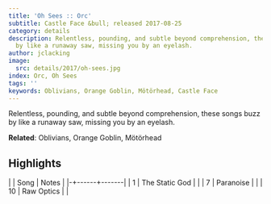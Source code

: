 ```yaml
---
title: 'Oh Sees :: Orc'
subtitle: Castle Face &bull; released 2017-08-25
category: details
description: Relentless, pounding, and subtle beyond comprehension, these songs buzz
  by like a runaway saw, missing you by an eyelash.
author: jclacking
image:
  src: details/2017/oh-sees.jpg
index: Orc, Oh Sees
tags: ''
keywords: Oblivians, Orange Goblin, Mötörhead, Castle Face
---
```

Relentless, pounding, and subtle beyond comprehension, these songs buzz by like a runaway saw, missing you by an eyelash.<!--more-->

**Related**: Oblivians, Orange Goblin, Mötörhead

## Highlights

| | Song | Notes |
|-+------+-------|
| 1 | The Static God |  |
| 7 | Paranoise |  |
| 10 | Raw Optics |  |

